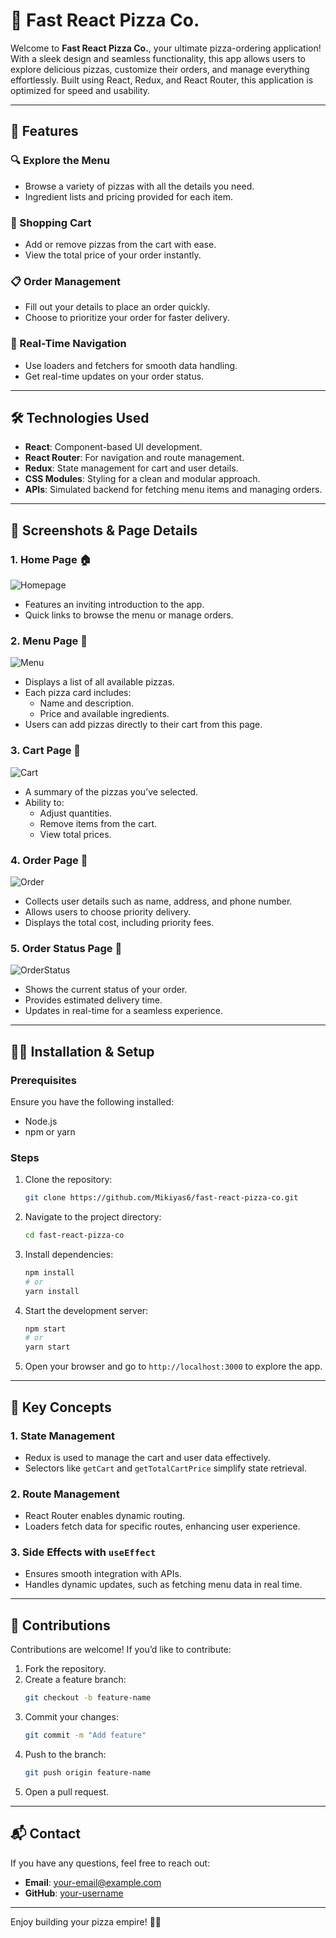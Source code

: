 # 🍕 Fast React Pizza Co.

Welcome to **Fast React Pizza Co.**, your ultimate pizza-ordering application! With a sleek design and seamless functionality, this app allows users to explore delicious pizzas, customize their orders, and manage everything effortlessly. Built using React, Redux, and React Router, this application is optimized for speed and usability.

---

## 🚀 Features

### 🔍 Explore the Menu
- Browse a variety of pizzas with all the details you need.
- Ingredient lists and pricing provided for each item.

### 🛒 Shopping Cart
- Add or remove pizzas from the cart with ease.
- View the total price of your order instantly.

### 📋 Order Management
- Fill out your details to place an order quickly.
- Choose to prioritize your order for faster delivery.

### 🧭 Real-Time Navigation
- Use loaders and fetchers for smooth data handling.
- Get real-time updates on your order status.

---

## 🛠️ Technologies Used

- **React**: Component-based UI development.
- **React Router**: For navigation and route management.
- **Redux**: State management for cart and user details.
- **CSS Modules**: Styling for a clean and modular approach.
- **APIs**: Simulated backend for fetching menu items and managing orders.

---

## 📸 Screenshots & Page Details

### 1. **Home Page** 🏠
   
![Homepage](./public/HomePage.png)
   - Features an inviting introduction to the app.
   - Quick links to browse the menu or manage orders.

### 2. **Menu Page** 🍕
![Menu](./public/Menu.png)
   - Displays a list of all available pizzas.
   - Each pizza card includes:
     - Name and description.
     - Price and available ingredients.
   - Users can add pizzas directly to their cart from this page.

### 3. **Cart Page** 🛒
![Cart](./public/Cart.png)
   - A summary of the pizzas you’ve selected.
   - Ability to:
     - Adjust quantities.
     - Remove items from the cart.
     - View total prices.

### 4. **Order Page** 📝
![Order](./public/Order.png)
   - Collects user details such as name, address, and phone number.
   - Allows users to choose priority delivery.
   - Displays the total cost, including priority fees.

### 5. **Order Status Page** 🚚
![OrderStatus](./public/SpecificOrder.png)
   - Shows the current status of your order.
   - Provides estimated delivery time.
   - Updates in real-time for a seamless experience.

---

## 🧑‍💻 Installation & Setup

### Prerequisites
Ensure you have the following installed:
- Node.js
- npm or yarn

### Steps
1. Clone the repository:
   ```bash
   git clone https://github.com/Mikiyas6/fast-react-pizza-co.git
   ```
2. Navigate to the project directory:
   ```bash
   cd fast-react-pizza-co
   ```
3. Install dependencies:
   ```bash
   npm install
   # or
   yarn install
   ```
4. Start the development server:
   ```bash
   npm start
   # or
   yarn start
   ```
5. Open your browser and go to `http://localhost:3000` to explore the app.

---

## 🎯 Key Concepts

### 1. **State Management**
   - Redux is used to manage the cart and user data effectively.
   - Selectors like `getCart` and `getTotalCartPrice` simplify state retrieval.

### 2. **Route Management**
   - React Router enables dynamic routing.
   - Loaders fetch data for specific routes, enhancing user experience.

### 3. **Side Effects with `useEffect`**
   - Ensures smooth integration with APIs.
   - Handles dynamic updates, such as fetching menu data in real time.

---

## 🙌 Contributions

Contributions are welcome! If you’d like to contribute:
1. Fork the repository.
2. Create a feature branch:
   ```bash
   git checkout -b feature-name
   ```
3. Commit your changes:
   ```bash
   git commit -m "Add feature"
   ```
4. Push to the branch:
   ```bash
   git push origin feature-name
   ```
5. Open a pull request.

---

## 📬 Contact

If you have any questions, feel free to reach out:
- **Email**: [your-email@example.com](mailto:Mikiyast.Tewodroes@A2SV.org)
- **GitHub**: [your-username](https://github.com/Mikiyas6)

---

Enjoy building your pizza empire! 🍕✨

